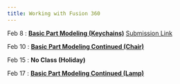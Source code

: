 ```yaml
---
title: Working with Fusion 360
---
```


Feb 8
: [**Basic Part Modeling (Keychains)**](#)
 [Submission Link](https://forms.gle/2vnwh1drkZKrXgAb6)

Feb 10
: [**Basic Part Modeling Continued (Chair)**](#)

Feb 15
: **No Class (Holiday)**
  
Feb 17
: [**Basic Part Modeling Continued (Lamp)**](#)
